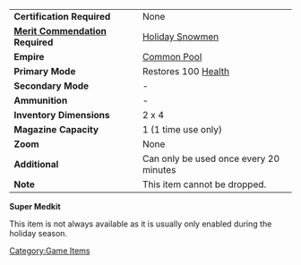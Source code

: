 |                                                                  |                                               |
|------------------------------------------------------------------|-----------------------------------------------|
| **Certification Required**                                       | None                                          |
| **[Merit Commendation](Merit_Commendation "wikilink") Required** | [Holiday Snowmen](Holiday_Snowmen "wikilink") |
| **Empire**                                                       | [Common Pool](Common_Pool "wikilink")         |
| **Primary Mode**                                                 | Restores 100 [Health](Health "wikilink")      |
| **Secondary Mode**                                               | \-                                            |
| **Ammunition**                                                   | \-                                            |
| **Inventory Dimensions**                                         | 2 x 4                                         |
| **Magazine Capacity**                                            | 1 (1 time use only)                           |
| **Zoom**                                                         | None                                          |
| **Additional**                                                   | Can only be used once every 20 minutes        |
| **Note**                                                         | This item cannot be dropped.                  |

**Super Medkit**

This item is not always available as it is usually only enabled during
the holiday season.

[Category:Game Items](Category:Game_Items "wikilink")